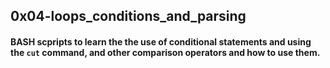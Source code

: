 ## 0x04-loops_conditions_and_parsing

#### BASH scpripts to learn the the use of conditional statements and using the `cut` command, and other comparison operators and how to use them. 
